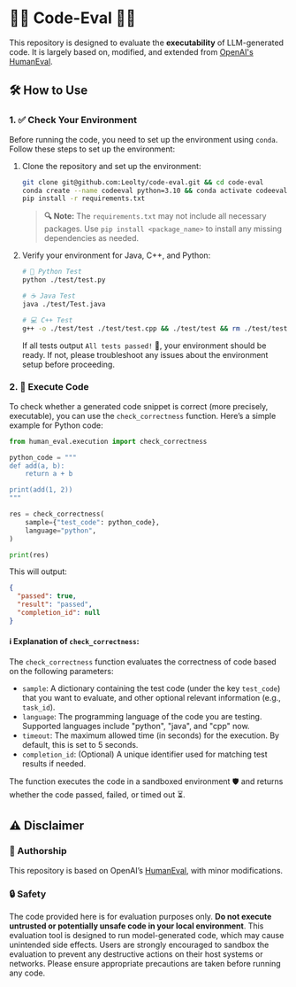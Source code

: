 # 👩‍⚖ Code-Eval 👨‍⚖️

This repository is designed to evaluate the **executability** of LLM-generated code. It is largely based on, modified, and extended from [OpenAI's HumanEval](https://github.com/openai/human-eval).

## 🛠️ How to Use

### 1. ✅ Check Your Environment

Before running the code, you need to set up the environment using `conda`. Follow these steps to set up the environment:

1. Clone the repository and set up the environment:

   ```bash
   git clone git@github.com:Leolty/code-eval.git && cd code-eval
   conda create --name codeeval python=3.10 && conda activate codeeval
   pip install -r requirements.txt
   ```

   > **🔍 Note:** The `requirements.txt` may not include all necessary packages. Use `pip install <package_name>` to install any missing dependencies as needed.

2. Verify your environment for Java, C++, and Python:

   ```bash
   # 🐍 Python Test
   python ./test/test.py

   # ☕ Java Test
   java ./test/Test.java

   # 💻 C++ Test
   g++ -o ./test/test ./test/test.cpp && ./test/test && rm ./test/test
   ```

   If all tests output `All tests passed!` 🎉, your environment should be ready. If not, please troubleshoot any issues about the environment setup before proceeding.

### 2. 🧪 Execute Code

To check whether a generated code snippet is correct (more precisely, executable), you can use the `check_correctness` function. Here’s a simple example for Python code:

   ```python
   from human_eval.execution import check_correctness

   python_code = """
   def add(a, b):
       return a + b

   print(add(1, 2))
   """

   res = check_correctness(
       sample={"test_code": python_code},
       language="python",
   )

   print(res)
   ```

   This will output:
   ```json
   {
     "passed": true,
     "result": "passed",
     "completion_id": null
   }
   ```

#### ℹ️ Explanation of `check_correctness`:

The `check_correctness` function evaluates the correctness of code based on the following parameters:

- `sample`: A dictionary containing the test code (under the key `test_code`) that you want to evaluate, and other optional relevant information (e.g., `task_id`).
- `language`: The programming language of the code you are testing. Supported languages include "python", "java", and "cpp" now.
- `timeout`: The maximum allowed time (in seconds) for the execution. By default, this is set to 5 seconds.
- `completion_id`: (Optional) A unique identifier used for matching test results if needed.

The function executes the code in a sandboxed environment 🛡️ and returns whether the code passed, failed, or timed out ⏳.

## ⚠️ Disclaimer

### 📝 Authorship
This repository is based on OpenAI’s [HumanEval](https://github.com/openai/human-eval), with minor modifications.

### 🔒 Safety
The code provided here is for evaluation purposes only. **Do not execute untrusted or potentially unsafe code in your local environment**. This evaluation tool is designed to run model-generated code, which may cause unintended side effects. Users are strongly encouraged to sandbox the evaluation to prevent any destructive actions on their host systems or networks. Please ensure appropriate precautions are taken before running any code.
